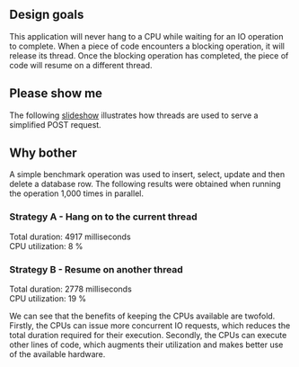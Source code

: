 ## Design goals

This application will never hang to a CPU while waiting for an IO operation 
to complete. When a piece of code encounters a blocking operation, it will 
release its thread. Once the blocking operation has completed, the piece 
of code will resume on a different thread.

## Please show me

The following <a href="https://docs.google.com/presentation/embed?id=1DdCpFs9EYgmsFgImsViGXwinHkAsmOX702d7DtDIkEU&start=true&loop=false&delayms=3000" target="_blank">slideshow</a>
illustrates how threads are used to serve a simplified POST request. 

## Why bother

A simple benchmark operation was used to insert, select, update
and then delete a database row. The following results were obtained
when running the operation 1,000 times in parallel.

### Strategy A - Hang on to the current thread

Total duration: 4917 milliseconds  
CPU utilization: 8 %  

### Strategy B - Resume on another thread

Total duration: 2778 milliseconds  
CPU utilization: 19 %

We can see that the benefits of keeping the CPUs available are twofold.
Firstly, the CPUs can issue more concurrent IO requests, which reduces the
total duration required for their execution. Secondly, the CPUs can execute
other lines of code, which augments their utilization and makes better
use of the available hardware.
